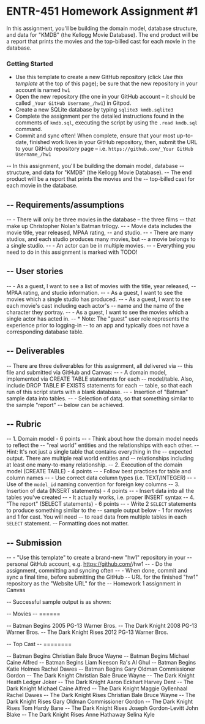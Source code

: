 # ENTR-451 Homework Assignment #1

In this assignment, you'll be building the domain model, database structure, and data for "KMDB" (the Kellogg Movie Database). The end product will be a report that prints the movies and the top-billed cast for each movie in the database.

### Getting Started

- Use this template to create a new GitHub repository (click *Use this template* at the top of this page); be sure that the new repository in your account is named `hw1`
- Open the new repository (the one in your GitHub account – it should be called `_Your GitHub Username_/hw1`) in Gitpod. 
- Create a new SQLite database by typing `sqlite3 kmdb.sqlite3`
- Complete the assignment per the detailed instructions found in the comments of `kmdb.sql`, executing the script by using the `.read kmdb.sql` command.
- Commit and sync often! When complete, ensure that your most up-to-date, finished work lives in your GitHub repository, then, submit the URL to your GitHub repository page – i.e. `https://github.com/_Your GitHub Username_/hw1`

-- In this assignment, you'll be building the domain model, database 
-- structure, and data for "KMDB" (the Kellogg Movie Database).
-- The end product will be a report that prints the movies and the 
-- top-billed cast for each movie in the database.

-- Requirements/assumptions
--
-- - There will only be three movies in the database – the three films
--   that make up Christopher Nolan's Batman trilogy.
-- - Movie data includes the movie title, year released, MPAA rating,
--   and studio.
-- - There are many studios, and each studio produces many movies, but
--   a movie belongs to a single studio.
-- - An actor can be in multiple movies.
-- - Everything you need to do in this assignment is marked with TODO!

-- User stories
--
-- - As a guest, I want to see a list of movies with the title, year released,
--   MPAA rating, and studio information.
-- - As a guest, I want to see the movies which a single studio has produced.
-- - As a guest, I want to see each movie's cast including each actor's
--   name and the name of the character they portray.
-- - As a guest, I want to see the movies which a single actor has acted in.
-- * Note: The "guest" user role represents the experience prior to logging-in
--   to an app and typically does not have a corresponding database table.


-- Deliverables
-- 
-- There are three deliverables for this assignment, all delivered via
-- this file and submitted via GitHub and Canvas:
-- - A domain model, implemented via CREATE TABLE statements for each
--   model/table. Also, include DROP TABLE IF EXISTS statements for each
--   table, so that each run of this script starts with a blank database.
-- - Insertion of "Batman" sample data into tables.
-- - Selection of data, so that something similar to the sample "report"
--   below can be achieved.

-- Rubric
--
-- 1. Domain model - 6 points
-- - Think about how the domain model needs to reflect the
--   "real world" entities and the relationships with each other. 
--   Hint: It's not just a single table that contains everything in the 
--   expected output. There are multiple real world entities and
--   relationships including at least one many-to-many relationship.
-- 2. Execution of the domain model (CREATE TABLE) - 4 points
-- - Follow best practices for table and column names
-- - Use correct data column types (i.e. TEXT/INTEGER)
-- - Use of the `model_id` naming convention for foreign key columns
-- 3. Insertion of data (INSERT statements) - 4 points
-- - Insert data into all the tables you've created
-- - It actually works, i.e. proper INSERT syntax
-- 4. "The report" (SELECT statements) - 6 points
-- - Write 2 `SELECT` statements to produce something similar to the
--   sample output below - 1 for movies and 1 for cast. You will need
--   to read data from multiple tables in each `SELECT` statement.
--   Formatting does not matter.

-- Submission
-- 
-- - "Use this template" to create a brand-new "hw1" repository in your
--   personal GitHub account, e.g. https://github.com/<USERNAME>/hw1
-- - Do the assignment, committing and syncing often
-- - When done, commit and sync a final time, before submitting the GitHub
--   URL for the finished "hw1" repository as the "Website URL" for the 
--   Homework 1 assignment in Canvas

-- Successful sample output is as shown:

-- Movies
-- ======

-- Batman Begins          2005           PG-13  Warner Bros.
-- The Dark Knight        2008           PG-13  Warner Bros.
-- The Dark Knight Rises  2012           PG-13  Warner Bros.

-- Top Cast
-- ========

-- Batman Begins          Christian Bale        Bruce Wayne
-- Batman Begins          Michael Caine         Alfred
-- Batman Begins          Liam Neeson           Ra's Al Ghul
-- Batman Begins          Katie Holmes          Rachel Dawes
-- Batman Begins          Gary Oldman           Commissioner Gordon
-- The Dark Knight        Christian Bale        Bruce Wayne
-- The Dark Knight        Heath Ledger          Joker
-- The Dark Knight        Aaron Eckhart         Harvey Dent
-- The Dark Knight        Michael Caine         Alfred
-- The Dark Knight        Maggie Gyllenhaal     Rachel Dawes
-- The Dark Knight Rises  Christian Bale        Bruce Wayne
-- The Dark Knight Rises  Gary Oldman           Commissioner Gordon
-- The Dark Knight Rises  Tom Hardy             Bane
-- The Dark Knight Rises  Joseph Gordon-Levitt  John Blake
-- The Dark Knight Rises  Anne Hathaway         Selina Kyle
